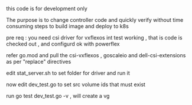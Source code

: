this code is for development only

The purpose is to change controller code and quickly verify without time consuming steps to build image and deploy to k8s

pre req : you need csi driver for vxflexos int test working , that is code is checked out , and configurd ok with powerflex

refer go.mod and pull the csi-vxflexos , goscaleio and dell-csi-extensions as per "replace" directives

edit stat_server.sh to set folder for driver and run it

now edit dev_test.go to set src volume ids  that must exist 

run go test dev_test.go -v  , will create a vg 

